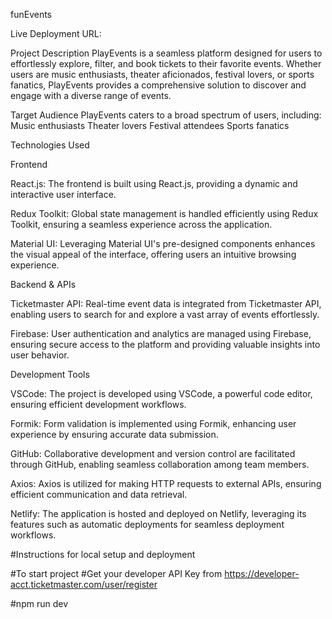 funEvents

Live Deployment URL: 

Project Description
PlayEvents is a seamless platform designed for users to effortlessly explore, filter, and book tickets to their favorite events. Whether users are music enthusiasts, theater aficionados, festival lovers, or sports fanatics, PlayEvents provides a comprehensive solution to discover and engage with a diverse range of events.

Target Audience
PlayEvents caters to a broad spectrum of users, including:
Music enthusiasts
Theater lovers
Festival attendees
Sports fanatics

Technologies Used

Frontend

React.js: The frontend is built using React.js, providing a dynamic and interactive user interface.

Redux Toolkit: Global state management is handled efficiently using Redux Toolkit, ensuring a seamless experience across the application.

Material UI: Leveraging Material UI's pre-designed components enhances the visual appeal of the interface, offering users an intuitive browsing experience.

Backend & APIs

Ticketmaster API: Real-time event data is integrated from Ticketmaster API, enabling users to search for and explore a vast array of events effortlessly.

Firebase: User authentication and analytics are managed using Firebase, ensuring secure access to the platform and providing valuable insights into user behavior.

Development Tools

VSCode: The project is developed using VSCode, a powerful code editor, ensuring efficient development workflows.

Formik: Form validation is implemented using Formik, enhancing user experience by ensuring accurate data submission.

GitHub: Collaborative development and version control are facilitated through GitHub, enabling seamless collaboration among team members.

Axios: Axios is utilized for making HTTP requests to external APIs, ensuring efficient communication and data retrieval.

Netlify: The application is hosted and deployed on Netlify, leveraging its features such as automatic deployments for seamless deployment workflows.


#Instructions for local setup and deployment

#To start project 
#Get your developer API Key from https://developer-acct.ticketmaster.com/user/register

#npm run dev


